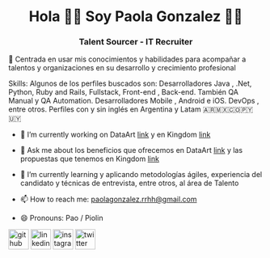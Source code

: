 <h1 align = "center"> Hola 👋🏻 Soy Paola Gonzalez 👩🏻 </h1>
<h3 align = "center"> Talent Sourcer - IT Recruiter </h3>

💞️  Centrada en usar mis conocimientos y habilidades para acompañar a talentos y organizaciones en su desarrollo y crecimiento profesional

Skills: Algunos de los perfiles buscados son: Desarrolladores Java , .Net, Python, Ruby and Rails, Fullstack, Front-end , Back-end. También QA Manual y QA Automation. Desarrolladores Mobile , Android e iOS. DevOps , entre otros. Perfiles con y sin inglés en Argentina y Latam 🇦🇷🇲🇽🇨🇴🇵🇾🇺🇾

- 🔭 I’m currently working on DataArt [link](https://www.dataart.com.ar/company) y en Kingdom [link](https://somoskingdom.com/)

- 💬 Ask me about los beneficios que ofrecemos en DataArt [link](https://www.dataart.com.ar/career/career-in-dataart/) y las propuestas que tenemos en Kingdom [link](https://somoskingdom.com/careers/)

- 🌱 I’m currently learning y aplicando metodologías ágiles, experiencia del candidato y técnicas de entrevista, entre otros, al área de Talento 
 
- 📫 How to reach me: paolagonzalez.rrhh@gmail.com 
- 😄 Pronouns: Pao / Piolin  

[<img src='https://cdn.jsdelivr.net/npm/simple-icons@3.0.1/icons/github.svg' alt='github' height='40'>](https://github.com/PaoRrhh)  [<img src='https://cdn.jsdelivr.net/npm/simple-icons@3.0.1/icons/linkedin.svg' alt='linkedin' height='40'>](https://www.linkedin.com/in/paoedithgonzalez/)  [<img src='https://cdn.jsdelivr.net/npm/simple-icons@3.0.1/icons/instagram.svg' alt='instagram' height='40'>](https://www.instagram.com/paorrhh/)  [<img src='https://cdn.jsdelivr.net/npm/simple-icons@3.0.1/icons/twitter.svg' alt='twitter' height='40'>](https://twitter.com/PaoRrhh)  

